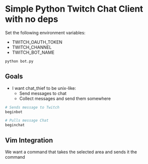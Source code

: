 # Simple Python Twitch Chat Client with no deps

Set the following environment variables:

- TWITCH_OAUTH_TOKEN
- TWITCH_CHANNEL
- TWITCH_BOT_NAME

```bash
python bot.py
```

## Goals

- I want chat_thief to be unix-like:
  - Send messages to chat
  - Collect messages and send them somewhere

```bash
# Sends message to Twitch
beginbot

# Pulls message Chat
beginchat
```

## Vim Integration

We want a command that takes the selected area and sends it the command
